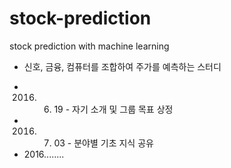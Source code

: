 # stock-prediction
stock prediction with machine learning

- 신호, 금융, 컴퓨터를 조합하여 주가를 예측하는 스터디

* 2016. 06. 19 - 자기 소개 및 그룹 목표 상정
* 2016. 07. 03 - 분야별 기초 지식 공유
* 2016........

